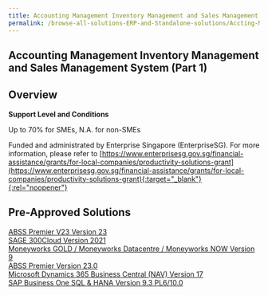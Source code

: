 ```yaml
---
title: Accounting Management Inventory Management and Sales Management System (Part 1)
permalink: /browse-all-solutions-ERP-and-Standalone-solutions/Accting-Mgmt--Inventory-Mgmt-and-Sales-Mgmt-System--Part-1-
---
```


## Accounting Management Inventory Management and Sales Management System (Part 1)
## Overview

**Support Level and Conditions**

Up to 70% for SMEs, N.A. for non-SMEs

Funded and administrated by Enterprise Singapore (EnterpriseSG). For more information, please refer to [https://www.enterprisesg.gov.sg/financial-assistance/grants/for-local-companies/productivity-solutions-grant](https://www.enterprisesg.gov.sg/financial-assistance/grants/for-local-companies/productivity-solutions-grant){:target="_blank"}{:rel="noopener"}

## Pre-Approved Solutions

<a href='/productivity-solutions-grant/solutionrepo/solution13' target='_blank'>ABSS Premier V23 Version 23 </a><br>
<a href='/productivity-solutions-grant/solutionrepo/solution65' target='_blank'>SAGE 300Cloud Version 2021</a><br>
<a href='/productivity-solutions-grant/solutionrepo/solution95' target='_blank'>Moneyworks GOLD / Moneyworks Datacentre / Moneyworks NOW Version 9</a><br>
<a href='/productivity-solutions-grant/solutionrepo/solution133' target='_blank'>ABSS Premier Version 23.0</a><br>
<a href='/productivity-solutions-grant/solutionrepo/solution434' target='_blank'>Microsoft Dynamics 365 Business Central (NAV) Version 17</a><br>
<a href='/productivity-solutions-grant/solutionrepo/solution612' target='_blank'>SAP Business One SQL & HANA Version 9.3 PL6/10.0</a><br>
